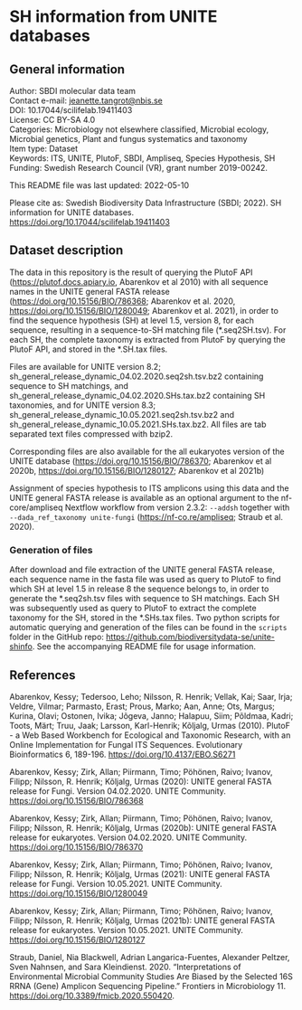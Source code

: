 # SH information from UNITE databases

## General information

Author: SBDI molecular data team  
Contact e-mail: jeanette.tangrot@nbis.se  
DOI: 10.17044/scilifelab.19411403  
License: CC BY-SA 4.0  
Categories: Microbiology not elsewhere classified, Microbial ecology, Microbial genetics,
Plant and fungus systematics and taxonomy  
Item type: Dataset  
Keywords: ITS, UNITE, PlutoF, SBDI, Ampliseq, Species Hypothesis, SH  
Funding: Swedish Research Council (VR), grant number 2019-00242.  

This README file was last updated: 2022-05-10  

Please cite as: Swedish Biodiversity Data Infrastructure (SBDI; 2022). SH information for UNITE databases. https://doi.org/10.17044/scilifelab.19411403

## Dataset description

The data in this repository is the result of querying the PlutoF API (https://plutof.docs.apiary.io, Abarenkov et al 2010) with all sequence names in the UNITE general FASTA release (https://doi.org/10.15156/BIO/786368; Abarenkov et al. 2020, https://doi.org/10.15156/BIO/1280049; Abarenkov et al. 2021), in order to find the sequence hypothesis (SH) at level 1.5, version 8, for each sequence, resulting in a sequence-to-SH matching file (*.seq2SH.tsv). For each SH, the complete taxonomy is extracted from PlutoF by querying the PlutoF API, and stored in the *.SH.tax files.

Files are available for UNITE version 8.2; sh_general_release_dynamic_04.02.2020.seq2sh.tsv.bz2 containing sequence to SH matchings, and sh_general_release_dynamic_04.02.2020.SHs.tax.bz2 containing SH taxonomies, and for UNITE version 8.3; sh_general_release_dynamic_10.05.2021.seq2sh.tsv.bz2 and sh_general_release_dynamic_10.05.2021.SHs.tax.bz2. All files are tab separated text files compressed with bzip2.

Corresponding files are also available for the all eukaryotes version of the UNITE database (https://doi.org/10.15156/BIO/786370; Abarenkov et al 2020b, https://doi.org/10.15156/BIO/1280127; Abarenkov et al 2021b)

Assignment of species hypothesis to ITS amplicons using this data and the UNITE general FASTA release is available as an optional argument to the nf-core/ampliseq Nextflow workflow from version 2.3.2: `--addsh` together with `--dada_ref_taxonomy unite-fungi` (https://nf-co.re/ampliseq; Straub et al. 2020).

### Generation of files

After download and file extraction of the UNITE general FASTA release, each sequence name in the fasta file was used as query to PlutoF to find which SH at level 1.5 in release 8 the sequence belongs to, in order to generate the *.seq2sh.tsv files with sequence to SH matchings. Each SH was subsequently used as query to PlutoF to extract the complete taxonomy for the SH, stored in the *.SHs.tax files.
Two python scripts for automatic querying and generation of the files can be found in the `scripts` folder in the GitHub repo: https://github.com/biodiversitydata-se/unite-shinfo. See the accompanying README file for usage information.


## References

Abarenkov, Kessy; Tedersoo, Leho; Nilsson, R. Henrik; Vellak, Kai; Saar, Irja; Veldre, Vilmar; Parmasto, Erast; Prous, Marko; Aan, Anne; Ots, Margus; Kurina, Olavi; Ostonen, Ivika; Jõgeva, Janno; Halapuu, Siim; Põldmaa, Kadri; Toots, Märt; Truu, Jaak; Larsson, Karl-Henrik; Kõljalg, Urmas (2010). PlutoF - a Web Based Workbench for Ecological and Taxonomic Research, with an Online Implementation for Fungal ITS Sequences. Evolutionary Bioinformatics 6, 189-196. https://doi.org/10.4137/EBO.S6271

Abarenkov, Kessy; Zirk, Allan; Piirmann, Timo; Pöhönen, Raivo; Ivanov, Filipp; Nilsson, R. Henrik; Kõljalg, Urmas (2020): UNITE general FASTA release for Fungi. Version 04.02.2020. UNITE Community. https://doi.org/10.15156/BIO/786368

Abarenkov, Kessy; Zirk, Allan; Piirmann, Timo; Pöhönen, Raivo; Ivanov, Filipp; Nilsson, R. Henrik; Kõljalg, Urmas (2020b): UNITE general FASTA release for eukaryotes. Version 04.02.2020. UNITE Community. https://doi.org/10.15156/BIO/786370

Abarenkov, Kessy; Zirk, Allan; Piirmann, Timo; Pöhönen, Raivo; Ivanov, Filipp; Nilsson, R. Henrik; Kõljalg, Urmas (2021): UNITE general FASTA release for Fungi. Version 10.05.2021. UNITE Community. https://doi.org/10.15156/BIO/1280049

Abarenkov, Kessy; Zirk, Allan; Piirmann, Timo; Pöhönen, Raivo; Ivanov, Filipp; Nilsson, R. Henrik; Kõljalg, Urmas (2021b): UNITE general FASTA release for eukaryotes. Version 10.05.2021. UNITE Community. https://doi.org/10.15156/BIO/1280127

Straub, Daniel, Nia Blackwell, Adrian Langarica-Fuentes, Alexander Peltzer, Sven Nahnsen, and Sara Kleindienst. 2020. “Interpretations of Environmental Microbial Community Studies Are Biased by the Selected 16S RRNA (Gene) Amplicon Sequencing Pipeline.” Frontiers in Microbiology 11. https://doi.org/10.3389/fmicb.2020.550420.
